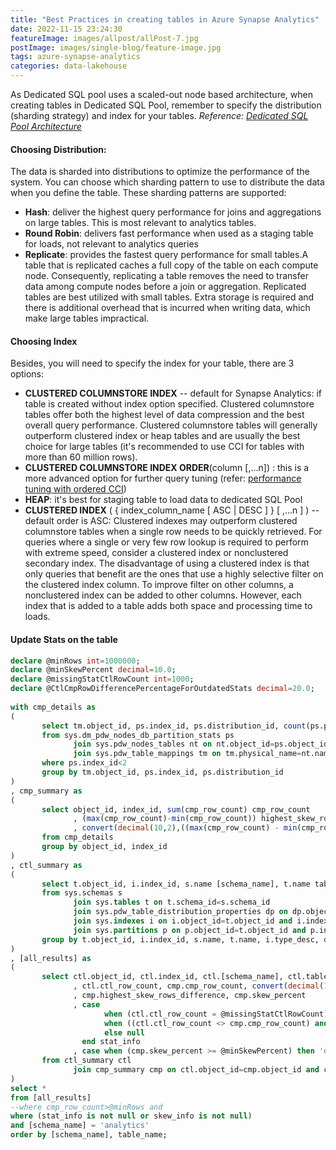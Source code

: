 ```yaml
---
title: "Best Practices in creating tables in Azure Synapse Analytics"
date: 2022-11-15 23:24:30
featureImage: images/allpost/allPost-7.jpg
postImage: images/single-blog/feature-image.jpg
tags: azure-synapse-analytics
categories: data-lakehouse
---
```


As Dedicated SQL pool uses a scaled-out node based architecture, when creating tables in Dedicated SQL Pool, remember to specify the distribution (sharding strategy) and index for your tables. 
*Reference: [Dedicated SQL Pool Architecture](https://docs.microsoft.com/en-us/azure/synapse-analytics/sql-data-warehouse/massively-parallel-processing-mpp-architecture)*

#### Choosing Distribution: 
The data is sharded into distributions to optimize the performance of the system. You can choose which sharding pattern to use to distribute the data when you define the table. These sharding patterns are supported:
* **Hash**: deliver the highest query performance for joins and aggregations on large tables. This is most relevant to analytics tables. 
* **Round Robin**: delivers fast performance when used as a staging table for loads, not relevant to analytics queries
* **Replicate**: provides the fastest query performance for small tables.A table that is replicated caches a full copy of the table on each compute node. Consequently, replicating a table removes the need to transfer data among compute nodes before a join or aggregation. Replicated tables are best utilized with small tables. Extra storage is required and there is additional overhead that is incurred when writing data, which make large tables impractical.

#### Choosing Index
Besides, you will need to specify the index for your table, there are 3 options:
* **CLUSTERED COLUMNSTORE INDEX** -- default for Synapse Analytics: if table is created without index option specified. Clustered columnstore tables offer both the highest level of data compression and the best overall query performance. Clustered columnstore tables will generally outperform clustered index or heap tables and are usually the best choice for large tables (it's recommended to use CCI for tables with more than 60 million rows).
* **CLUSTERED COLUMNSTORE INDEX ORDER**(column [,...n]) : this is a more advanced option for further query tuning (refer: [performance tuning with ordered CCI](https://docs.microsoft.com/en-us/azure/synapse-analytics/sql-data-warehouse/performance-tuning-ordered-cci?view=azure-sqldw-latest#query-performance))
* **HEAP**: it's best for staging table to load data to dedicated SQL Pool
* **CLUSTERED INDEX** ( { index_column_name [ ASC | DESC ] } [ ,...n ] ) -- default order is ASC: Clustered indexes may outperform clustered columnstore tables when a single row needs to be quickly retrieved. For queries where a single or very few row lookup is required to perform with extreme speed, consider a clustered index or nonclustered secondary index. The disadvantage of using a clustered index is that only queries that benefit are the ones that use a highly selective filter on the clustered index column. To improve filter on other columns, a nonclustered index can be added to other columns. However, each index that is added to a table adds both space and processing time to loads.


#### Update Stats on the table

```sql
declare @minRows int=1000000;
declare @minSkewPercent decimal=10.0;
declare @missingStatCtlRowCount int=1000;
declare @CtlCmpRowDifferencePercentageForOutdatedStats decimal=20.0;
 
with cmp_details as
(
       select tm.object_id, ps.index_id, ps.distribution_id, count(ps.partition_number) [partitions], sum(ps.row_count) cmp_row_count
       from sys.dm_pdw_nodes_db_partition_stats ps
              join sys.pdw_nodes_tables nt on nt.object_id=ps.object_id and ps.distribution_id=nt.distribution_id
              join sys.pdw_table_mappings tm on tm.physical_name=nt.name
       where ps.index_id<2
       group by tm.object_id, ps.index_id, ps.distribution_id
)
, cmp_summary as
(
       select object_id, index_id, sum(cmp_row_count) cmp_row_count
              , (max(cmp_row_count)-min(cmp_row_count)) highest_skew_rows_difference
              , convert(decimal(10,2),((max(cmp_row_count) - min(cmp_row_count))*100.0 / nullif(sum(cmp_row_count),0))) skew_percent
       from cmp_details
       group by object_id, index_id
)
, ctl_summary as
(
       select t.object_id, i.index_id, s.name [schema_name], t.name table_name, i.type_desc table_type, dp.distribution_policy_desc distribution_type, count(p.partition_number) [partitions], sum(p.rows) ctl_row_count
       from sys.schemas s
              join sys.tables t on t.schema_id=s.schema_id
              join sys.pdw_table_distribution_properties dp on dp.object_id=t.object_id
              join sys.indexes i on i.object_id=t.object_id and i.index_id<2
              join sys.partitions p on p.object_id=t.object_id and p.index_id=i.index_id
       group by t.object_id, i.index_id, s.name, t.name, i.type_desc, dp.distribution_policy_desc
)
, [all_results] as
(
       select ctl.object_id, ctl.index_id, ctl.[schema_name], ctl.table_name, ctl.table_type, ctl.distribution_type, ctl.[partitions]
              , ctl.ctl_row_count, cmp.cmp_row_count, convert(decimal(10,2),(abs(ctl.ctl_row_count - cmp.cmp_row_count)*100.0 / nullif(cmp.cmp_row_count,0))) ctl_cmp_difference_percent
              , cmp.highest_skew_rows_difference, cmp.skew_percent
              , case
                     when (ctl.ctl_row_count = @missingStatCtlRowCount) then 'missing stats'
                     when ((ctl.ctl_row_count <> cmp.cmp_row_count) and ((abs(ctl.ctl_row_count - cmp.cmp_row_count)*100.0 / nullif(cmp.cmp_row_count,0)) > @CtlCmpRowDifferencePercentageForOutdatedStats)) then 'outdated stats'
                     else null
                end stat_info
              , case when (cmp.skew_percent >= @minSkewPercent) then 'data skew' else null end skew_info
       from ctl_summary ctl
              join cmp_summary cmp on ctl.object_id=cmp.object_id and ctl.index_id=cmp.index_id
)
select *
from [all_results]
--where cmp_row_count>@minRows and
where (stat_info is not null or skew_info is not null)
and [schema_name] = 'analytics'
order by [schema_name], table_name;
```


